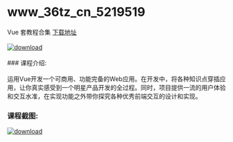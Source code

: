 # www_36tz_cn_5219519
Vue 套教程合集
[下载地址](http://www.36tz.cn/article/5219519 "下载地址")
<br/></br>[![download](http://36tz.cn/muke_img/2021_04_1-47-300x183.png "下载地址")](http://www.36tz.cn/article/5219519 "下载地址")
<br/></br>### 课程介绍:<br/></br>运用Vue开发一个可商用、功能完备的Web应用。在开发中，将各种知识点穿插应用，让你真实感受到一个明星产品开发的全过程。同时，项目提供一流的用户体验和交互水准，在实现功能之外带你探究各种优秀前端交互的设计和实现。

### 课程截图:
[![download](http://36tz.cn/muke_img/2021_04_2-48-300x218.png "下载地址")](http://www.36tz.cn/article/5219519 "下载地址")
